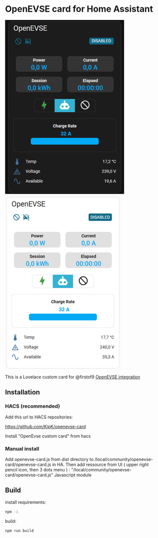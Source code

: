 # OpenEVSE card for Home Assistant

![image](assets/card.png)
![image](assets/card2.png)

This is a Lovelace custom card for @firstof9 [OpenEVSE integration](https://github.com/firstof9/openevse)

## Installation

### HACS (recommended)

Add this url to HACS repositories: 

https://github.com/KipK/openevse-card

Install "OpenEvse custom card" from hacs

### Manual install

Add openevse-card.js from dist directory to /local/community/openevse-card/openevse-card.js in HA.
Then add ressource from UI ( upper right pencil icon, then 3 dots menu ) :
"/local/community/openevse-card/openevse-card.js"
Javascript module

## Build

install requirements:

```bash
npm -i
```

build:

```bash
npm run build
```
